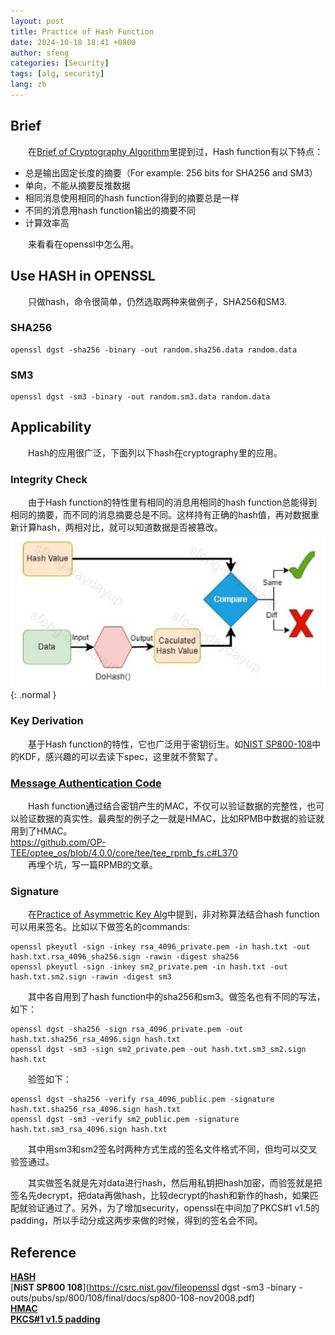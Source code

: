 ```yaml
---
layout: post
title: Practice of Hash Function
date: 2024-10-18 18:41 +0800
author: sfeng
categories: [Security]
tags: [alg, security]
lang: zh
---
```


## Brief
&emsp;&emsp;在[Brief of Cryptography Algorithm](https://sfeng-daydayup.github.io/posts/brief-of-cryptography-algorithm/)里提到过，Hash function有以下特点：  
- 总是输出固定长度的摘要（For example: 256 bits for SHA256 and SM3）  
- 单向，不能从摘要反推数据  
- 相同消息使用相同的hash function得到的摘要总是一样  
- 不同的消息用hash function输出的摘要不同
- 计算效率高  

&emsp;&emsp;来看看在openssl中怎么用。  
 
## Use HASH in OPENSSL
&emsp;&emsp;只做hash，命令很简单，仍然选取两种来做例子，SHA256和SM3.  

### SHA256
```shell
openssl dgst -sha256 -binary -out random.sha256.data random.data
```

### SM3
```shell
openssl dgst -sm3 -binary -out random.sm3.data random.data
```

## Applicability
&emsp;&emsp;Hash的应用很广泛，下面列以下hash在cryptography里的应用。  

### Integrity Check
&emsp;&emsp;由于Hash function的特性里有相同的消息用相同的hash function总能得到相同的摘要，而不同的消息摘要总是不同。这样持有正确的hash值，再对数据重新计算hash，两相对比，就可以知道数据是否被篡改。  
![hash](/assets/img/hash.jpg){: .normal }   

### Key Derivation
&emsp;&emsp;基于Hash function的特性，它也广泛用于密钥衍生。如[NIST SP800-108](https://csrc.nist.gov/files/pubs/sp/800/108/final/docs/sp800-108-nov2008.pdf)中的KDF，感兴趣的可以去读下spec，这里就不赘絮了。  

### [Message Authentication Code](https://en.wikipedia.org/wiki/Message_authentication_code)
&emsp;&emsp;Hash function通过结合密钥产生的MAC，不仅可以验证数据的完整性，也可以验证数据的真实性。最典型的例子之一就是HMAC，比如RPMB中数据的验证就用到了HMAC。  
<https://github.com/OP-TEE/optee_os/blob/4.0.0/core/tee/tee_rpmb_fs.c#L370>  
&emsp;&emsp;再埋个坑，写一篇RPMB的文章。  

### Signature
&emsp;&emsp;在[Practice of Asymmetric Key Alg](https://sfeng-daydayup.github.io/posts/practice-of-asymmetric-key-alg/)中提到，非对称算法结合hash function可以用来签名。比如以下做签名的commands:  
```shell
openssl pkeyutl -sign -inkey rsa_4096_private.pem -in hash.txt -out hash.txt.rsa_4096_sha256.sign -rawin -digest sha256
openssl pkeyutl -sign -inkey sm2_private.pem -in hash.txt -out hash.txt.sm2.sign -rawin -digest sm3
```  

&emsp;&emsp;其中各自用到了hash function中的sha256和sm3。做签名也有不同的写法，如下：  
```shell
openssl dgst -sha256 -sign rsa_4096_private.pem -out hash.txt.sha256_rsa_4096.sign hash.txt
openssl dgst -sm3 -sign sm2_private.pem -out hash.txt.sm3_sm2.sign hash.txt
```

&emsp;&emsp;验签如下：  
```shell
openssl dgst -sha256 -verify rsa_4096_public.pem -signature hash.txt.sha256_rsa_4096.sign hash.txt
openssl dgst -sm3 -verify sm2_public.pem -signature hash.txt.sm3_rsa_4096.sign hash.txt
```

&emsp;&emsp;其中用sm3和sm2签名时两种方式生成的签名文件格式不同，但均可以交叉验签通过。  

&emsp;&emsp;其实做签名就是先对data进行hash，然后用私钥把hash加密，而验签就是把签名先decrypt，把data再做hash，比较decrypt的hash和新作的hash，如果匹配就验证通过了。另外，为了增加security，openssl在中间加了PKCS#1 v1.5的padding，所以手动分成这两步来做的时候，得到的签名会不同。  

## Reference
[**HASH**](https://en.wikipedia.org/wiki/Hash_function)  
[**NiST SP800 108**](https://csrc.nist.gov/fileopenssl dgst -sm3 -binary -outs/pubs/sp/800/108/final/docs/sp800-108-nov2008.pdf)  
[**HMAC**](https://en.wikipedia.org/wiki/HMAC)  
[**PKCS#1 v1.5 padding**](https://crypto.stackexchange.com/questions/66521/why-does-adding-pkcs1-v1-5-padding-make-rsa-encryption-non-deterministic)  